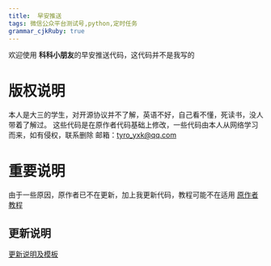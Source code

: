 ```yaml
---
title:  早安推送
tags: 微信公众平台测试号,python,定时任务
grammar_cjkRuby: true
---
```

欢迎使用 **科科小朋友**的早安推送代码，这代码并不是我写的
# 版权说明
本人是大三的学生，对开源协议并不了解，英语不好，自己看不懂，死读书，没人带着了解过。
这些代码是在原作者代码基础上修改，一些代码由本人从网络学习而来，如有侵权，联系删除
邮箱：tyro_yxk@qq.com
# 重要说明
由于一些原因，原作者已不在更新，加上我更新代码，教程可能不在适用
[原作者教程](./authorship.md)
## 更新说明
[更新说明及模板](./UPGRADE.md)
